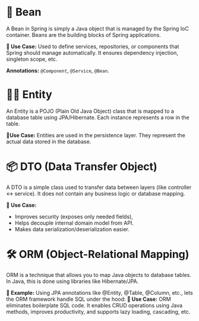# 🪸 Bean

A Bean in Spring is simply a Java object that is managed by the Spring IoC container. Beans are the building blocks of Spring applications.

**🧠 Use Case:** Used to define services, repositories, or components that Spring should manage automatically. It ensures dependency injection, singleton scope, etc.

**Annotations:** `@Component`, `@Service`, `@Bean`.


# 🧍‍♂️ Entity
An Entity is a POJO (Plain Old Java Object) class that is mapped to a database table using JPA/Hibernate. Each instance represents a row in the table.

**🧰Use Case:** Entities are used in the persistence layer. They represent the actual data stored in the database.

# 📦 DTO (Data Transfer Object)
A DTO is a simple class used to transfer data between layers (like controller ↔ service). It does not contain any business logic or database mapping.

**🧰 Use Case:** 
- Improves security (exposes only needed fields), 
- Helps decouple internal domain model from API.
- Makes data serialization/deserialization easier.

# 🛠️ ORM (Object-Relational Mapping)
ORM is a technique that allows you to map Java objects to database tables. In Java, this is done using libraries like Hibernate/JPA.

**🧪 Example:**
    Using JPA annotations like @Entity, @Table, @Column, etc., lets the ORM framework handle SQL under the hood:
**🧰 Use Case:**
ORM eliminates boilerplate SQL code. It enables CRUD operations using Java methods, improves productivity, and supports lazy loading, cascading, etc.